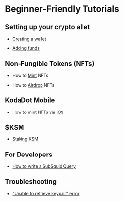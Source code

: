 # Beginner-Friendly Tutorials

## Setting up your crypto allet

- [Creating a wallet](tutorials/how-to-create-wallet.md)

- [Adding funds](/tutorials/how-to-top-up-wallet.md)

## Non-Fungible Tokens (NFTs)

- How to [Mint](/tutorials/how-to-mint.md) NFTs

- How to [Airdrop](/tutorials/how-to-airdrop.md) NFTs

## KodaDot Mobile

- How to mint NFTs via [iOS](/tutorials/how-to-kodadot-phone-ios.md)

## $KSM

- [Staking KSM](/tutorials/staking-ksm.md)

## For Developers

- [How to write a SubSquid Query](/tutorials/write-subsquid-query.md)

## Troubleshooting

- ["Unable to retrieve keypair" error](/tutorials/how-to-fix-error-keypair.md)



